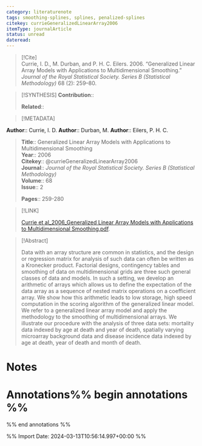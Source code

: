 ```yaml
---
category: literaturenote
tags: smoothing-splines, splines, penalized-splines
citekey: currieGeneralizedLinearArray2006
itemType: journalArticle
status: unread  
dateread:  
---
```


> [!Cite]  
> Currie, I. D., M. Durban, and P. H. C. Eilers. 2006. “Generalized Linear Array Models with Applications to Multidimensional Smoothing.” _Journal of the Royal Statistical Society. Series B (Statistical Methodology)_ 68 (2): 259–80.

> [!SYNTHESIS] 
>**Contribution**::
>
>**Related**:: 
>

> [!METADATA]  
>
**Author**:: Currie, I. D.
**Author**:: Durban, M.
**Author**:: Eilers, P. H. C.<br>
> **Title**:: Generalized Linear Array Models with Applications to Multidimensional Smoothing    
> **Year**:: 2006     
> **Citekey**:: @currieGeneralizedLinearArray2006    
>**Journal**:: *Journal of the Royal Statistical Society. Series B (Statistical Methodology)*    
>**Volume**:: 68    
>**Issue**:: 2     
>    
>    
>     
> **Pages**:: 259-280    
>    
>

> [!LINK] 
>
> [Currie et al_2006_Generalized Linear Array Models with Applications to Multidimensional Smoothing.pdf](file:///Users/steven/Library/CloudStorage/GoogleDrive-steven.golovkine@ul.ie/My%20Drive/bibliography/Journal%20of%20the%20Royal%20Statistical%20Society.%20Series%20B%20(Statistical%20Methodology)/2006/Currie%20et%20al_2006_Generalized%20Linear%20Array%20Models%20with%20Applications%20to%20Multidimensional%20Smoothing.pdf).

>[!Abstract]
>
>Data with an array structure are common in statistics, and the design or regression matrix for analysis of such data can often be written as a Kronecker product. Factorial designs, contingency tables and smoothing of data on multidimensional grids are three such general classes of data and models. In such a setting, we develop an arithmetic of arrays which allows us to define the expectation of the data array as a sequence of nested matrix operations on a coefficient array. We show how this arithmetic leads to low storage, high speed computation in the scoring algorithm of the generalized linear model. We refer to a generalized linear array model and apply the methodology to the smoothing of multidimensional arrays. We illustrate our procedure with the analysis of three data sets: mortality data indexed by age at death and year of death, spatially varying microarray background data and disease incidence data indexed by age at death, year of death and month of death.
>>


# Notes<br>
# Annotations%% begin annotations %%  
 
  
%% end annotations %%

%% Import Date: 2024-03-13T10:56:14.997+00:00 %%
